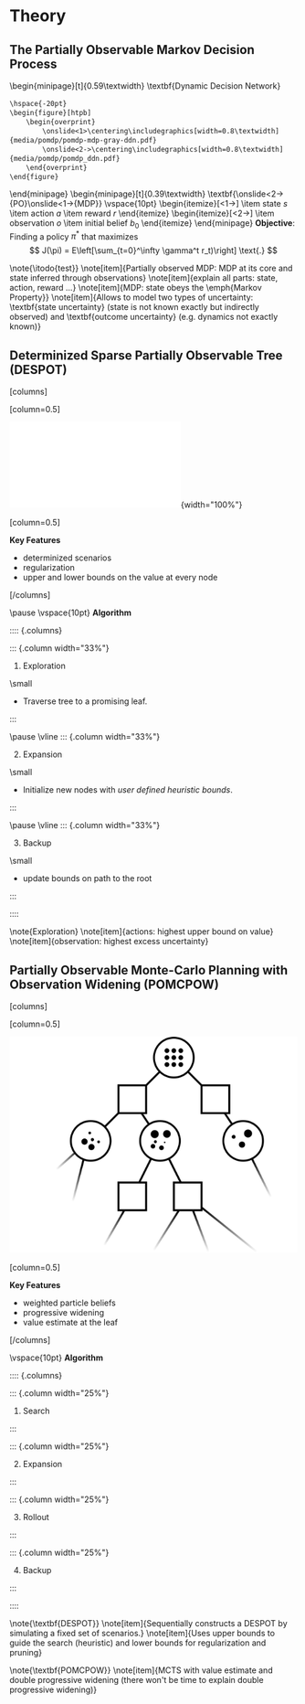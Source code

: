 # Theory

## The Partially Observable Markov Decision Process


\begin{minipage}[t]{0.59\textwidth}
    \textbf{Dynamic Decision Network}

    \hspace{-20pt}
    \begin{figure}[htpb]
        \begin{overprint}
            \onslide<1>\centering\includegraphics[width=0.8\textwidth]{media/pomdp/pomdp-mdp-gray-ddn.pdf}
            \onslide<2->\centering\includegraphics[width=0.8\textwidth]{media/pomdp/pomdp_ddn.pdf}
        \end{overprint}
    \end{figure}
\end{minipage}
\begin{minipage}[t]{0.39\textwidth}
    \textbf{\onslide<2->{PO}\onslide<1->{MDP}}
    \vspace{10pt}
    \begin{itemize}[<1->]
            \item state $s$
            \item action $a$
            \item reward $r$
    \end{itemize}
    \begin{itemize}[<2->]
            \item observation $o$
            \item initial belief $b_0$
    \end{itemize}
\end{minipage}
**Objective**: Finding a policy $\pi^*$ that maximizes
$$
J(\pi) = E\left[\sum_{t=0}^\infty \gamma^t r_t)\right] \text{.}
$$

\note{\itodo{test}}
\note[item]{Partially observed MDP: MDP at its core and state inferred through observations}
\note[item]{explain all parts: state, action, reward ...}
\note[item]{MDP: state obeys the \emph{Markov Property}}
\note[item]{Allows to model two types of uncertainty: \textbf{state
            uncertainty} (state is not known exactly but indirectly observed) and
            \textbf{outcome uncertainty} (e.g. dynamics not exactly known)}

## Determinized Sparse Partially Observable Tree (DESPOT)

[columns]

[column=0.5]

![](./media/pomdp-solvers/despot-tree-cropped.pdf){width="100%"}

[column=0.5]

**Key Features**

- determinized scenarios
- regularization
- upper and lower bounds on the value at every node

[/columns]

\pause
\vspace{10pt}
**Algorithm**

:::: {.columns}

::: {.column width="33%"}

1. Exploration

\small
- Traverse tree to a promising leaf.


:::

\pause
\vline
::: {.column width="33%"}

2. Expansion

\small
- Initialize new nodes with *user defined heuristic bounds*.


:::

\pause
\vline
::: {.column width="33%"}

3. Backup

\small
- update bounds on path to the root


:::

::::

\note{Exploration}
\note[item]{actions: highest upper bound on value}
\note[item]{observation: highest excess uncertainty}

## Partially Observable Monte-Carlo Planning with Observation Widening (POMCPOW)

[columns]

[column=0.5]

![](media/pomdp-solvers/pomcpow-tree.png)

[column=0.5]

**Key Features**

- weighted particle beliefs
- progressive widening
- value estimate at the leaf

[/columns]

\vspace{10pt}
**Algorithm**

:::: {.columns}

::: {.column width="25%"}

1. Search


:::

::: {.column width="25%"}

2. Expansion


:::

::: {.column width="25%"}

3. Rollout


:::

::: {.column width="25%"}

4. Backup


:::

::::

\note{\textbf{DESPOT}}
\note[item]{Sequentially constructs a DESPOT by simulating a fixed set of scenarios.}
\note[item]{Uses upper bounds to guide the search (heuristic) and lower bounds for regularization and pruning}

\note{\textbf{POMCPOW}}
\note[item]{MCTS with value estimate and double progressive widening (there won't be time to explain double progressive widening)}
